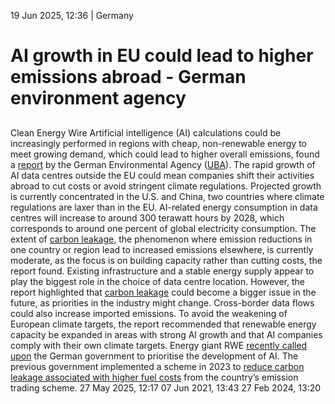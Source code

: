 19 Jun 2025, 12:36
| 
Germany
# AI growth in EU could lead to higher emissions abroad - German environment agency 
## 
Clean Energy Wire
Artificial intelligence (AI) calculations could be increasingly performed in regions with cheap, non-renewable energy to meet growing demand, which could lead to higher overall emissions, found a [report](https://www.umweltbundesamt.de/themen/ki-boom-tech-konzerne-koennten-emissionen-ins-0) by the German Environmental Agency ([UBA](https://www.cleanenergywire.org/experts/uba-federal-environment-agency)). The rapid growth of AI data centres outside the EU could mean companies shift their activities abroad to cut costs or avoid stringent climate regulations. Projected growth is currently concentrated in the U.S. and China, two countries where climate regulations are laxer than in the EU. AI-related energy consumption in data centres will increase to around 300 terawatt hours by 2028, which corresponds to around one percent of global electricity consumption.
The extent of [carbon leakage](https://www.cleanenergywire.org/glossary/letter_c#carbon_leakage), the phenomenon where emission reductions in one country or region lead to increased emissions elsewhere, is currently moderate, as the focus is on building capacity rather than cutting costs, the report found. Existing infrastructure and a stable energy supply appear to play the biggest role in the choice of data centre location. However, the report highlighted that [carbon leakage](https://www.cleanenergywire.org/glossary/letter_c#carbon_leakage) could become a bigger issue in the future, as priorities in the industry might change. Cross-border data flows could also increase imported emissions. To avoid the weakening of European climate targets, the report recommended that renewable energy capacity be expanded in areas with strong AI growth and that AI companies comply with their own climate targets.
Energy giant RWE [recently called upon](https://www.cleanenergywire.org/news/german-energy-company-rwe-calls-prioritisation-ai-amid-global-competition) the German government to prioritise the development of AI. The previous government implemented a scheme in 2023 to [reduce carbon leakage associated with higher fuel costs](https://www.cleanenergywire.org/news/eu-commission-approves-germanys-eu65-bln-carbon-leakage-scheme) from the country’s emission trading scheme.
27 May 2025, 12:17
07 Jun 2021, 13:43
27 Feb 2024, 13:20
